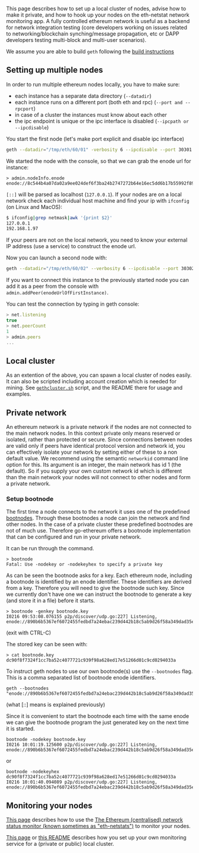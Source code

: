This page describes how to set up a local cluster of nodes, advise how to make it private, and how to hook up your nodes on the eth-netstat network monitoring app. 
A fully controlled ethereum network is useful as a backend for network integration testing (core developers working on issues related to networking/blockchain synching/message propagation, etc or DAPP developers testing multi-block and multi-user scenarios).

We assume you are able to build `geth` following the [build instructions](https://github.com/ethereum/go-ethereum/wiki/Building-Ethereum)

## Setting up multiple nodes

In order to run multiple ethereum nodes locally, you have to make sure:
- each instance has a separate data directory (`--datadir`)
- each instance runs on a different port (both eth and rpc) (`--port and --rpcport`)
- in case of a cluster the instances must know about each other
- the ipc endpoint is unique or the ipc interface is disabled (`--ipcpath or --ipcdisable`)

You start the first node (let's make port explicit and disable ipc interface)
```bash
geth --datadir="/tmp/eth/60/01" -verbosity 6 --ipcdisable --port 30301 --rpcport 8101 console 2>> /tmp/eth/60/01.log
```

We started the node with the console, so that we can grab the enode url for instance:

```
> admin.nodeInfo.enode
enode://8c544b4a07da02a9ee024def6f3ba24b2747272b64e16ec5dd6b17b55992f8980b77938155169d9d33807e501729ecb42f5c0a61018898c32799ced152e9f0d7@9[::]:30301
```

`[::]` will be parsed as localhost (`127.0.0.1`). If your nodes are on a local network check each individual host machine and find your ip with `ifconfig` (on Linux and MacOS):

```bash
$ ifconfig|grep netmask|awk '{print $2}'
127.0.0.1
192.168.1.97
```

If your peers are not on the local network, you need to know your external IP address (use a service) to construct the enode url. 

Now you can launch a second node with:

```bash
geth --datadir="/tmp/eth/60/02" --verbosity 6 --ipcdisable --port 30302 --rpcport 8102 console 2>> /tmp/eth/60/02.log 
```

If you want to connect this instance to the previously started node you can add it as a peer from the console with `admin.addPeer(enodeUrlOfFirstInstance)`.

You can test the connection  by typing in geth console:

```javascript
> net.listening
true
> net.peerCount 
1
> admin.peers
...
```

## Local cluster

As an extention of the above, you can spawn a local cluster of nodes easily. It can also be scripted including account creation which is needed for mining. 
See [`gethcluster.sh`](https://github.com/ethersphere/eth-utils) script, and the README there for usage and examples.

## Private network 

An ethereum network is a private network if the nodes are not connected to the main network nodes. In this context private only means reserved or isolated, rather than protected or secure. Since connections between nodes are valid only if peers have identical protocol version and network id, you can effectively isolate your network by setting either of these to a non default value. We recommend using the semantic `networkid` command line option for this. Its argument is an integer, the main network has id 1 (the default). So if you supply your own custom network id which is different than the main network your nodes will not connect to other nodes and form a private network.

### Setup bootnode

The first time a node connects to the network it uses one of the predefined [bootnodes](https://github.com/ethereum/go-ethereum/blob/master/params/bootnodes.go). Through these bootnodes a node can join the network and find other nodes. In the case of a private cluster these predefined bootnodes are not of much use. Therefore go-ethereum offers a bootnode implementation that can be configured and run in your private network.

It can be run through the command.
```
> bootnode
Fatal: Use -nodekey or -nodekeyhex to specify a private key
``` 

As can be seen the bootnode asks for a key. Each ethereum node, including a bootnode is identified by an enode identifier. These identifiers are derived from a key. Therefore you will need to give the bootnode such key. Since we currently don't have one we can instruct the bootnode to generate a key (and store it in a file) before it starts.

```
> bootnode -genkey bootnode.key
I0216 09:53:08.076155 p2p/discover/udp.go:227] Listening, enode://890b6b5367ef6072455fedbd7a24ebac239d442b18c5ab9d26f58a349dad35ee5783a0dd543e4f454fed22db9772efe28a3ed6f21e75674ef6203e47803da682@[::]:30301
``` 

(exit with CTRL-C)

The stored key can be seen with:
```
> cat bootnode.key
dc90f8f7324f1cc7ba52c4077721c939f98a628ed17e51266d01c9cd0294033a
```

To instruct geth nodes to use our own bootnode(s) use the `--bootnodes` flag. This is a comma separated list of bootnode enode identifiers.

```
geth --bootnodes "enode://890b6b5367ef6072455fedbd7a24ebac239d442b18c5ab9d26f58a349dad35ee5783a0dd543e4f454fed22db9772efe28a3ed6f21e75674ef6203e47803da682@[::]:30301"
```
(what [::] means is explained previously)

Since it is convenient to start the bootnode each time with the same enode we can give the bootnode program the just generated key on the next time it is started.

```
bootnode -nodekey bootnode.key
I0216 10:01:19.125600 p2p/discover/udp.go:227] Listening, enode://890b6b5367ef6072455fedbd7a24ebac239d442b18c5ab9d26f58a349dad35ee5783a0dd543e4f454fed22db9772efe28a3ed6f21e75674ef6203e47803da682@[::]:30301
```

or

```
bootnode -nodekeyhex dc90f8f7324f1cc7ba52c4077721c939f98a628ed17e51266d01c9cd0294033a
I0216 10:01:40.094089 p2p/discover/udp.go:227] Listening, enode://890b6b5367ef6072455fedbd7a24ebac239d442b18c5ab9d26f58a349dad35ee5783a0dd543e4f454fed22db9772efe28a3ed6f21e75674ef6203e47803da682@[::]:30301
```


## Monitoring your nodes

[This page](https://github.com/ethereum/wiki/wiki/Network-Status) describes how to use the [The Ethereum (centralised) network status monitor (known sometimes as "eth-netstats")](http://stats.ethdev.com) to monitor your nodes.

[This page](https://github.com/ethereum/go-ethereum/wiki/Setting-up-monitoring-on-local-cluster) or [this README](https://github.com/ethersphere/eth-utils) 
describes how you set up your own monitoring service for a (private or public) local cluster.